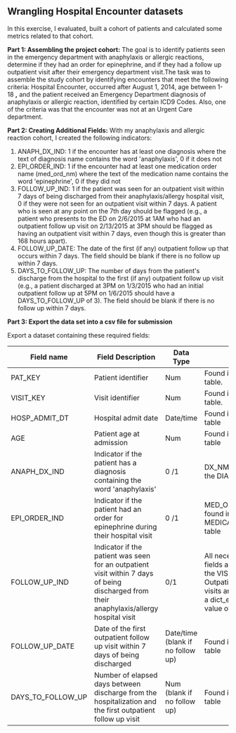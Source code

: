 ## **Wrangling Hospital Encounter**  **datasets**

In this exercise, I evaluated, built a cohort of patients and calculated some metrics related to that cohort.

**Part 1: Assembling the project cohort:** The goal is to identify patients seen in the emergency department with anaphylaxis or allergic reactions, determine if they had an order for epinephrine, and if they had a follow up outpatient visit after their emergency department visit.The task was to assemble the study cohort by identifying encounters that meet the following criteria: Hospital Encounter, occurred after August 1, 2014, age between 1-18 **,** and the patient received an Emergency Department diagnosis of anaphylaxis or allergic reaction, identified by certain ICD9 Codes. Also, one of the criteria was that the encounter was not at an Urgent Care department.

**Part 2: Creating Additional Fields:** With my anaphylaxis and allergic reaction cohort, I created the following indicators:

1. ANAPH\_DX\_IND: 1 if the encounter has at least one diagnosis where the text of diagnosis name contains the word &#39;anaphylaxis&#39;, 0 if it does not
2. EPI\_ORDER\_IND: 1 if the encounter had at least one medication order name (med\_ord\_nm) where the text of the medication name contains the word &#39;epinephrine&#39;, 0 if they did not
3. FOLLOW\_UP\_IND: 1 if the patient was seen for an outpatient visit within 7 days of being discharged from their anaphylaxis/allergy hospital visit, 0 if they were not seen for an outpatient visit within 7 days. A patient who is seen at any point on the 7th
 day should be flagged (e.g., a patient who presents to the ED on 2/6/2015 at 1AM who had an outpatient follow up visit on 2/13/2015 at 3PM should be flagged as having an outpatient visit within 7 days, even though this is greater than 168 hours apart).
4. FOLLOW\_UP\_DATE: The date of the first (if any) outpatient follow up that occurs within 7 days. The field should be blank if there is no follow up within 7 days.
5. DAYS\_TO\_FOLLOW\_UP: The number of days from the patient&#39;s discharge from the hospital to the first (if any) outpatient follow up visit (e.g., a patient discharged at 3PM on 1/3/2015 who had an initial outpatient follow up at 5PM on 1/6/2015 should have a DAYS\_TO\_FOLLOW\_UP of 3). The field should be blank if there is no follow up within 7 days.

**Part 3: Export the data set into a csv file for submission**

Export a dataset containing these required fields:

| Field name | Field Description | Data Type | Note  |
| --- | --- | --- | --- |
| PAT\_KEY | Patient identifier | Num | Found in the VISIT table. |
| VISIT\_KEY | Visit identifier | Num | Found in the VISIT table. |
| HOSP\_ADMIT\_DT | Hospital admit date | Date/time | Found in the VISIT table |
| AGE | Patient age at admission | Num | Found in the VISIT table |
| ANAPH\_DX\_IND | Indicator if the patient has a diagnosis containing the word &#39;anaphylaxis&#39; | 0 /1 | DX\_NM is found in the DIAGNOSIS table |
| EPI\_ORDER\_IND | Indicator if the patient had an order for epinephrine during their hospital visit | 0 /1 | MED\_ORD\_NM is found in the MEDICATION\_ORDER table |
| FOLLOW\_UP\_IND | Indicator if the patient was seen for an outpatient visit within 7 days of being discharged from their anaphylaxis/allergy hospital visit | 0/1 | All necessary source fields are found in the VISIT table. Outpatient office visits are defined by a dict\_enc\_type\_key value of 108 |
| FOLLOW\_UP\_DATE | Date of the first outpatient follow up visit within 7 days of being discharged | Date/time (blank if no follow up) | Found in the VISIT table |
| DAYS\_TO\_FOLLOW\_UP | Number of elapsed days between discharge from the hospitalization and the first outpatient follow up visit | Num (blank if no follow up) | Found in the VISIT table |

